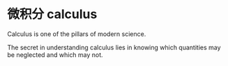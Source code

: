 # 微积分 calculus

Calculus is one of the pillars of modern science.

The secret in understanding calculus lies in knowing which quantities may be neglected and which may not.
